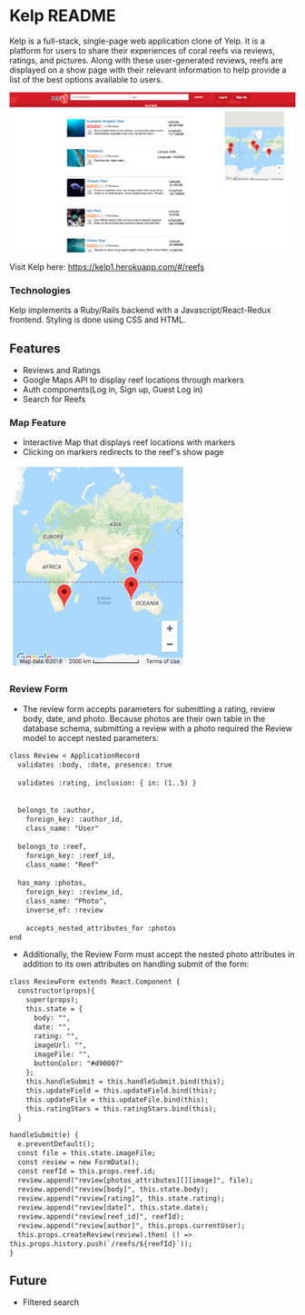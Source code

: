 # Kelp README

Kelp is a full-stack, single-page web application clone of Yelp. It is a platform for users to share their experiences of coral reefs via reviews, ratings, and pictures. Along with these user-generated reviews, reefs are displayed on a show page with their relevant information to help provide a list of the best options available to users.

![](app/assets/images/Screenshot)

Visit Kelp here: https://kelp1.herokuapp.com/#/reefs


### Technologies
Kelp implements a Ruby/Rails backend with a Javascript/React-Redux frontend. Styling is done using CSS and HTML.


## Features
-  Reviews and Ratings
-  Google Maps API to display reef locations through markers
-  Auth components(Log in, Sign up, Guest Log in)
-  Search for Reefs

### Map Feature
-  Interactive Map that displays reef locations with markers
-  Clicking on markers redirects to the reef's show page

![](app/assets/images/Screenshot2.png)

### Review Form
-  The review form accepts parameters for submitting a rating, review body, date, and photo. Because photos are their own table in the database schema, submitting a review with a photo required the Review model to accept nested parameters:

```
class Review < ApplicationRecord
  validates :body, :date, presence: true

  validates :rating, inclusion: { in: (1..5) }


  belongs_to :author,
    foreign_key: :author_id,
    class_name: "User"

  belongs_to :reef,
    foreign_key: :reef_id,
    class_name: "Reef"

  has_many :photos,
    foreign_key: :review_id,
    class_name: "Photo",
    inverse_of: :review

    accepts_nested_attributes_for :photos
end
```
-   Additionally, the Review Form must accept the nested photo attributes in addition to its own attributes on handling submit of the form:

```
class ReviewForm extends React.Component {
  constructor(props){
    super(props);
    this.state = {
      body: "",
      date: "",
      rating: "",
      imageUrl: "",
      imageFile: "",
      buttonColor: "#d90007"
    };
    this.handleSubmit = this.handleSubmit.bind(this);
    this.updateField = this.updateField.bind(this);
    this.updateFile = this.updateFile.bind(this);
    this.ratingStars = this.ratingStars.bind(this);
  }
```

```
handleSubmit(e) {
  e.preventDefault();
  const file = this.state.imageFile;
  const review = new FormData();
  const reefId = this.props.reef.id;
  review.append("review[photos_attributes][][image]", file);
  review.append("review[body]", this.state.body);
  review.append("review[rating]", this.state.rating);
  review.append("review[date]", this.state.date);
  review.append("review[reef_id]", reefId);
  review.append("review[author]", this.props.currentUser);
  this.props.createReview(review).then( () => this.props.history.push(`/reefs/${reefId}`));
}
```
## Future
-  Filtered search
